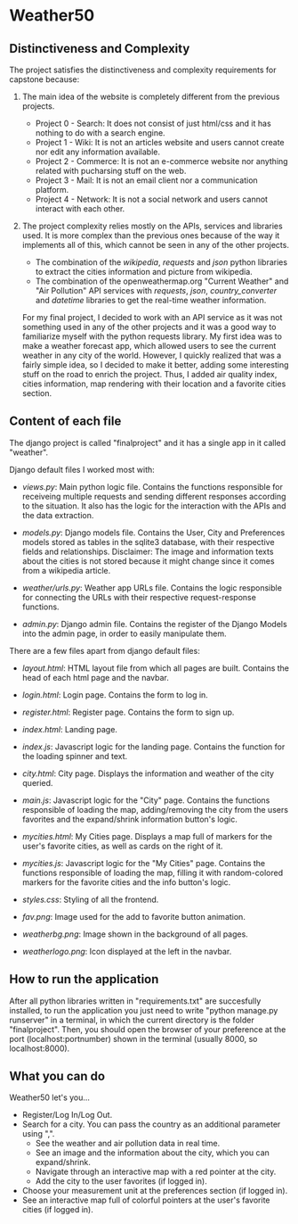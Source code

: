 # Weather50

## Distinctiveness and Complexity

The project satisfies the distinctiveness and complexity requirements for capstone because:

1. The main idea of the website is completely different from the previous projects.
    - Project 0 - Search: It does not consist of just html/css and it has nothing to do with a search engine.
    - Project 1 - Wiki: It is not an articles website and users cannot create nor edit any information available.
    - Project 2 - Commerce: It is not an e-commerce website nor anything related with pucharsing stuff on the web.
    - Project 3 - Mail: It is not an email client nor a communication platform.
    - Project 4 - Network: It is not a social network and users cannot interact with each other.

2. The project complexity relies mostly on the APIs, services and libraries used. It is more complex than the previous ones because of the way it implements all of this, which cannot be seen in any of the other projects.

    - The combination of the _wikipedia_, _requests_ and _json_ python libraries to extract the cities information and picture from wikipedia.
    - The combination of the openweathermap.org "Current Weather" and "Air Pollution" API services with _requests_, _json_, _country\_converter_ and _datetime_ libraries to get the real-time weather information.

    For my final project, I decided to work with an API service as it was not something used in any of the other projects and it was a good way to familiarize myself with the python requests library. My first idea was to make a weather forecast app, which allowed users to see the current weather in any city of the world. However, I quickly realized that was a fairly simple idea, so I decided to make it better, adding some interesting stuff on the road to enrich the project. Thus, I added air quality index, cities information, map rendering with their location and a favorite cities section.

## Content of each file

The django project is called "finalproject" and it has a single app in it called "weather".

Django default files I worked most with:

- _views.py_: Main python logic file. Contains the functions responsible for receiveing multiple requests and sending different responses according to the situation. It also has the logic for the interaction with the APIs and the data extraction.

- _models.py_: Django models file. Contains the User, City and Preferences models stored as tables in the sqlite3 database, with their respective fields and relationships. Disclaimer: The image and information texts about the cities is not stored because it might change since it comes from a wikipedia article.

- _weather/urls.py_: Weather app URLs file. Contains the logic responsible for connecting the URLs with their respective request-response functions.

- _admin.py_: Django admin file. Contains the register of the Django Models into the admin page, in order to easily manipulate them.

There are a few files apart from django default files:

- _layout.html_: HTML layout file from which all pages are built. Contains the head of each html page and the navbar.

- _login.html_: Login page. Contains the form to log in.
- _register.html_: Register page. Contains the form to sign up.

- _index.html_: Landing page.
- _index.js_: Javascript logic for the landing page. Contains the function for the loading spinner and text.

- _city.html_: City page. Displays the information and weather of the city queried.
- _main.js_: Javascript logic for the "City" page. Contains the functions responsible of loading the map, adding/removing the city from the users favorites and the expand/shrink information button's logic.

- _mycities.html_: My Cities page. Displays a map full of markers for the user's favorite cities, as well as cards on the right of it.
- _mycities.js_: Javascript logic for the "My Cities" page. Contains the functions responsible of loading the map, filling it with random-colored markers for the favorite cities and the info button's logic.

- _styles.css_: Styling of all the frontend.
- _fav.png_: Image used for the add to favorite button animation.
- _weatherbg.png_: Image shown in the background of all pages.
- _weatherlogo.png_: Icon displayed at the left in the navbar.

## How to run the application

After all python libraries written in "requirements.txt" are succesfully installed, to run the application you just need to write "python manage.py runserver" in a terminal, in which the current directory is the folder "finalproject". Then, you should open the browser of your preference at the port (localhost:portnumber) shown in the terminal (usually 8000, so localhost:8000).

## What you can do

Weather50 let's you...

- Register/Log In/Log Out.
- Search for a city. You can pass the country as an additional parameter using ",".
    - See the weather and air pollution data in real time.
    - See an image and the information about the city, which you can expand/shrink.
    - Navigate through an interactive map with a red pointer at the city.
    - Add the city to the user favorites (if logged in).
- Choose your measurement unit at the preferences section (if logged in).
- See an interactive map full of colorful pointers at the user's favorite cities (if logged in).